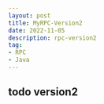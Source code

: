 ```yaml
---
layout: post
title: MyRPC-Version2
date: 2022-11-05
description: rpc-version2
tag:
- RPC
- Java
---
```


## todo version2
